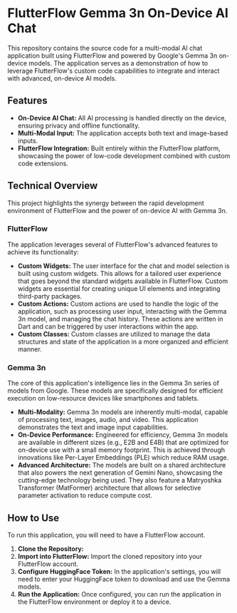 # FlutterFlow Gemma 3n On-Device AI Chat

This repository contains the source code for a multi-modal AI chat application built using FlutterFlow and powered by Google's Gemma 3n on-device models. The application serves as a demonstration of how to leverage FlutterFlow's custom code capabilities to integrate and interact with advanced, on-device AI models.

## Features

*   **On-Device AI Chat:** All AI processing is handled directly on the device, ensuring privacy and offline functionality.
*   **Multi-Modal Input:** The application accepts both text and image-based inputs.
*   **FlutterFlow Integration:** Built entirely within the FlutterFlow platform, showcasing the power of low-code development combined with custom code extensions.

## Technical Overview

This project highlights the synergy between the rapid development environment of FlutterFlow and the power of on-device AI with Gemma 3n.

### FlutterFlow

The application leverages several of FlutterFlow's advanced features to achieve its functionality:

*   **Custom Widgets:** The user interface for the chat and model selection is built using custom widgets. This allows for a tailored user experience that goes beyond the standard widgets available in FlutterFlow. Custom widgets are essential for creating unique UI elements and integrating third-party packages.
*   **Custom Actions:** Custom actions are used to handle the logic of the application, such as processing user input, interacting with the Gemma 3n model, and managing the chat history. These actions are written in Dart and can be triggered by user interactions within the app.
*   **Custom Classes:** Custom classes are utilized to manage the data structures and state of the application in a more organized and efficient manner.

### Gemma 3n

The core of this application's intelligence lies in the Gemma 3n series of models from Google. These models are specifically designed for efficient execution on low-resource devices like smartphones and tablets.

*   **Multi-Modality:** Gemma 3n models are inherently multi-modal, capable of processing text, images, audio, and video. This application demonstrates the text and image input capabilities.
*   **On-Device Performance:** Engineered for efficiency, Gemma 3n models are available in different sizes (e.g., E2B and E4B) that are optimized for on-device use with a small memory footprint. This is achieved through innovations like Per-Layer Embeddings (PLE) which reduce RAM usage.
*   **Advanced Architecture:** The models are built on a shared architecture that also powers the next generation of Gemini Nano, showcasing the cutting-edge technology being used. They also feature a Matryoshka Transformer (MatFormer) architecture that allows for selective parameter activation to reduce compute cost.

## How to Use

To run this application, you will need to have a FlutterFlow account.

1.  **Clone the Repository:**
2.  **Import into FlutterFlow:** Import the cloned repository into your FlutterFlow account.
3.  **Configure HuggingFace Token:** In the application's settings, you will need to enter your HuggingFace token to download and use the Gemma models.
4.  **Run the Application:** Once configured, you can run the application in the FlutterFlow environment or deploy it to a device.
